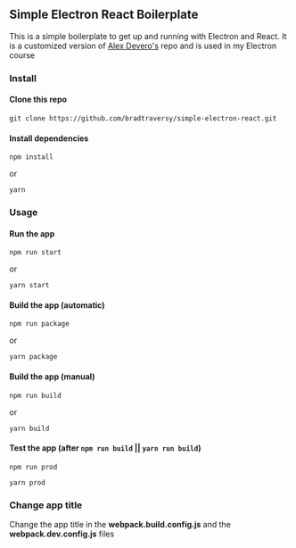 ## Simple Electron React Boilerplate

This is a simple boilerplate to get up and running with Electron and React. It is a customized version of [Alex Devero's](https://github.com/alexdevero/electron-react-webpack-boilerplate) repo and is used in my Electron course

### Install

#### Clone this repo

```
git clone https://github.com/bradtraversy/simple-electron-react.git
```

#### Install dependencies

```
npm install
```

or

```
yarn
```

### Usage

#### Run the app

```
npm run start
```

or

```
yarn start
```

#### Build the app (automatic)

```
npm run package
```

or

```
yarn package
```

#### Build the app (manual)

```
npm run build
```

or

```
yarn build
```

#### Test the app (after `npm run build` || `yarn run build`)

```
npm run prod
```

```
yarn prod
```

### Change app title

Change the app title in the **webpack.build.config.js** and the **webpack.dev.config.js** files
